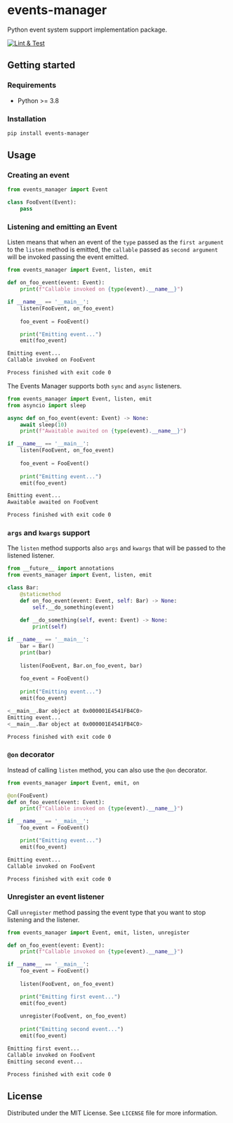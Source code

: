 # events-manager

Python event system support implementation package.

[![Lint & Test](https://github.com/webfucktory/python-events-manager/actions/workflows/lint-test.yml/badge.svg)](https://github.com/webfucktory/python-events-manager/actions/workflows/lint-test.yml)

## Getting started

### Requirements

- Python >= 3.8

### Installation

```bash
pip install events-manager
```

## Usage

### Creating an event

```python
from events_manager import Event

class FooEvent(Event):
    pass
```

### Listening and emitting an Event 

Listen means that when an event of the `type` passed as the `first argument` to the `listen` method is emitted, the 
`callable` passed as `second argument` will be invoked passing the event emitted. 

```python
from events_manager import Event, listen, emit

def on_foo_event(event: Event):
    print(f"Callable invoked on {type(event).__name__}")

if __name__ == '__main__':    
    listen(FooEvent, on_foo_event)   
    
    foo_event = FooEvent()

    print("Emitting event...")
    emit(foo_event)
```

```bash
Emitting event...
Callable invoked on FooEvent

Process finished with exit code 0
```

The Events Manager supports both `sync` and `async` listeners. 

```python
from events_manager import Event, listen, emit
from asyncio import sleep

async def on_foo_event(event: Event) -> None:
    await sleep(10)
    print(f"Awaitable awaited on {type(event).__name__}")

if __name__ == '__main__':    
    listen(FooEvent, on_foo_event)
    
    foo_event = FooEvent()
    
    print("Emitting event...")
    emit(foo_event)
```

```bash
Emitting event...
Awaitable awaited on FooEvent

Process finished with exit code 0
```

### `args` and `kwargs` support

The `listen` method supports also `args` and `kwargs` that will be passed to the listened listener.

```python
from __future__ import annotations
from events_manager import Event, listen, emit

class Bar:
    @staticmethod
    def on_foo_event(event: Event, self: Bar) -> None:
        self.__do_something(event)
        
    def __do_something(self, event: Event) -> None:
        print(self)

if __name__ == '__main__':    
    bar = Bar()
    print(bar)
    
    listen(FooEvent, Bar.on_foo_event, bar)
    
    foo_event = FooEvent()
    
    print("Emitting event...")
    emit(foo_event)
```

```bash
<__main__.Bar object at 0x000001E4541FB4C0> 
Emitting event...
<__main__.Bar object at 0x000001E4541FB4C0>

Process finished with exit code 0
```

### `@on` decorator

Instead of calling `listen` method, you can also use the `@on` decorator.

```python
from events_manager import Event, emit, on

@on(FooEvent)
def on_foo_event(event: Event):
    print(f"Callable invoked on {type(event).__name__}")

if __name__ == '__main__':    
    foo_event = FooEvent()

    print("Emitting event...")
    emit(foo_event)
```

```bash
Emitting event...
Callable invoked on FooEvent

Process finished with exit code 0
```

### Unregister an event listener

Call `unregister` method passing the event type that you want to stop listening and the listener.

```python
from events_manager import Event, emit, listen, unregister

def on_foo_event(event: Event):
    print(f"Callable invoked on {type(event).__name__}")

if __name__ == '__main__':    
    foo_event = FooEvent()
    
    listen(FooEvent, on_foo_event)

    print("Emitting first event...")
    emit(foo_event)
    
    unregister(FooEvent, on_foo_event)
    
    print("Emitting second event...")
    emit(foo_event)
```

```bash
Emitting first event...
Callable invoked on FooEvent
Emitting second event...

Process finished with exit code 0
```

## License

Distributed under the MIT License. See `LICENSE` file for more information.

